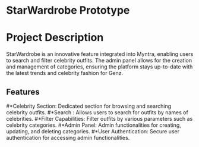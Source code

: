 # StarWardrobe Prototype

# Project Description

StarWardrobe is an innovative feature integrated into Myntra, enabling users to search and filter celebrity outfits. The admin panel allows for the creation and management of categories, ensuring the platform stays up-to-date with the latest trends and celebrity fashion for Genz.

## Features

#*Celebrity Section: Dedicated section for browsing and searching celebrity outfits.
#*Search : Allows users to search for outfits by names of celebrities.
#*Filter Capabilities: Filter outfits by various parameters such as celebrity categories.
#*Admin Panel: Admin functionalities for creating, updating, and deleting categories.
#*User Authentication: Secure user authentication for accessing admin functionalities.
